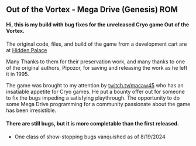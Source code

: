 ## Out of the Vortex - Mega Drive (Genesis) ROM
#### Hi, this is my build with bug fixes for the unreleased Cryo game Out of the Vortex.

The original code, files, and build of the game from a development cart are at [Hidden Palace](https://hiddenpalace.org/News/Vanished_without_a_Trace_-_Out_of_the_Vortex_for_the_Sega_Mega_Drive)

Many Thanks to them for their preservation work, and many thanks to one of the original authors, Pipozor, for saving and releasing the work as he left it in 1995.

The game was brought to my attention by [twitch.tv/macaw45](twitch.tv/macaw45) who has an insatiable appetite for Cryo games. He put a bounty offer out for someone to fix the bugs impeding a satisfying playthrough. The opportunity to do some Mega Drive programming for a community passionate about the game has been irresistible.

#### There are still bugs, but it is more completable than the first released. 
  - One class of show-stopping bugs vanquished as of 8/19/2024


